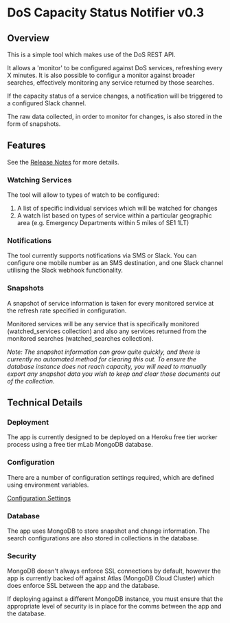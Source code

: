 # DoS Capacity Status Notifier v0.3

## Overview
This is a simple tool which makes use of the DoS REST API.

It allows a 'monitor' to be configured against DoS services, refreshing every X minutes. It is also possible to configur a monitor against broader searches, effectively monitoring any service returned by those searches.

If the capacity status of a service changes, a notification will be triggered to a configured Slack channel.

The raw data collected, in order to monitor for changes, is also stored in the form of snapshots.

## Features
See the [Release Notes](RELEASE.md) for more details.

### Watching Services
The tool will allow to types of watch to be configured:

1. A list of specific individual services which will be watched for changes
2. A watch list based on types of service within a particular geographic area (e.g. Emergency Departments within 5 miles of SE1 1LT)

### Notifications
The tool currently supports notifications via SMS or Slack. You can configure one mobile number as an SMS destination,
and one Slack channel utilising the Slack webhook functionality.

### Snapshots
A snapshot of service information is taken for every monitored service at the refresh rate specified in configuration.

Monitored services will be any service that is specifically monitored (watched_services collection) and also any services returned from the monitored searches (watched_searches collection).

*Note: The snapshot information can grow quite quickly, and there is currently no automated method for clearing this out. To ensure the database instance does not reach capacity, you will need to manually export any snapshot data you wish to keep and clear those documents out of the collection.*

## Technical Details

### Deployment
The app is currently designed to be deployed on a Heroku free tier worker process using a free tier mLab MongoDB database.

### Configuration
There are a number of configuration settings required, which are defined using environment variables.

[Configuration Settings](docs/configuration.md)

### Database
The app uses MongoDB to store snapshot and change information. The search configurations are also stored in collections in the database.

### Security
MongoDB doesn't always enforce SSL connections by default, however the app is currently backed off against Atlas (MongoDB Cloud Cluster) which does enforce SSL between the app and the database.

If deploying against a different MongoDB instance, you must ensure that the appropriate level of security is in place for the comms between the app and the database.
